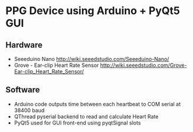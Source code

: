 # PPG Device using Arduino + PyQt5 GUI 

## Hardware
* Seeeduino Nano
http://wiki.seeedstudio.com/Seeeduino-Nano/
* Grove - Ear-clip Heart Rate Sensor http://wiki.seeedstudio.com/Grove-Ear-clip_Heart_Rate_Sensor/

## Software
* Arduino code outputs time between each heartbeat to COM serial at 38400 baud
* QThread pyserial backend to read and calculate Heart Rate
* PyQt5 used for GUI front-end using pyqtSignal slots